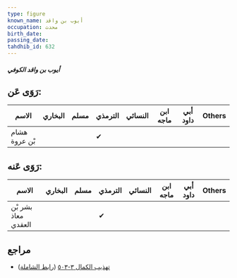 ```yaml
---
type: figure
known_name: أيوب بن واقد
occupation: محدث
birth_date:
passing_date:
tahdhib_id: 632
---
```

##### أيوب بن واقد الكوفي

## رَوَى عَن:
| الاسم         | البخاري | مسلم | الترمذي | النسائي | ابن ماجه | أبي داود | Others |
| ------------- | ------- | ---- | ------- | ------- | -------- | -------- | ------ |
| هشام بْن عروة |         |      | ✔       |         |          |          |        |
## رَوَى عَنه:
| الاسم               | البخاري | مسلم | الترمذي | النسائي | ابن ماجه | أبي داود | Others |
| ------------------- | ------- | ---- | ------- | ------- | -------- | -------- | ------ |
| بشر بْن معاذ العقدي |         |      | ✔       |         |          |          |        |
## مراجع
- [تهذيب الكمال ٣-٥٠٣](obsidian://open?vault=Tahdhib-al-Kamal&file=Figures/٦٣٢-أيوب%20بن%20واقد%20الكوفي) ([رابط الشاملة](https://shamela.ws/book/3722/1517))
